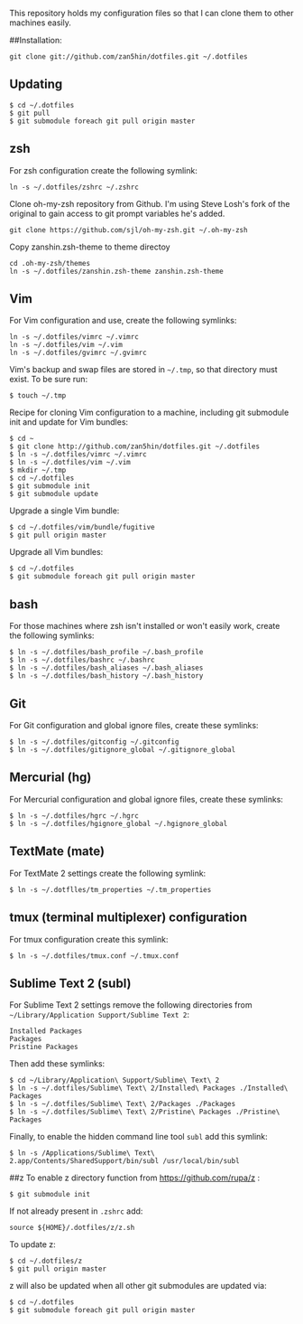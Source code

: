 This repository holds my configuration files so that I can clone them to other machines
easily.

##Installation:

    git clone git://github.com/zan5hin/dotfiles.git ~/.dotfiles
	
## Updating

    $ cd ~/.dotfiles
    $ git pull
    $ git submodule foreach git pull origin master

## zsh
For zsh configuration create the following symlink:

	ln -s ~/.dotfiles/zshrc ~/.zshrc
		
Clone oh-my-zsh repository from Github. I'm using Steve Losh's fork of the original to gain access to 
git prompt variables he's added.
	
    git clone https://github.com/sjl/oh-my-zsh.git ~/.oh-my-zsh
		
Copy zanshin.zsh-theme to theme directoy
	
    cd .oh-my-zsh/themes
	ln -s ~/.dotfiles/zanshin.zsh-theme zanshin.zsh-theme
	
## Vim
For Vim configuration and use, create the following symlinks:

    ln -s ~/.dotfiles/vimrc ~/.vimrc
    ln -s ~/.dotfiles/vim ~/.vim
    ln -s ~/.dotfiles/gvimrc ~/.gvimrc

Vim's backup and swap files are stored in `~/.tmp`, so that directory must exist. To be sure run:

    $ touch ~/.tmp

Recipe for cloning Vim configuration to a machine, including git submodule init and update for
Vim bundles:

    $ cd ~
    $ git clone http://github.com/zan5hin/dotfiles.git ~/.dotfiles
    $ ln -s ~/.dotfiles/vimrc ~/.vimrc
    $ ln -s ~/.dotfiles/vim ~/.vim
    $ mkdir ~/.tmp
    $ cd ~/.dotfiles
    $ git submodule init
    $ git submodule update

Upgrade a single Vim bundle:

    $ cd ~/.dotfiles/vim/bundle/fugitive
    $ git pull origin master

Upgrade all Vim bundles:

    $ cd ~/.dotfiles
    $ git submodule foreach git pull origin master

## bash
For those machines where zsh isn't installed or won't easily work, create the
following symlinks:

    $ ln -s ~/.dotfiles/bash_profile ~/.bash_profile
    $ ln -s ~/.dotfiles/bashrc ~/.bashrc
    $ ln -s ~/.dotfiles/bash_aliases ~/.bash_aliases
    $ ln -s ~/.dotfiles/bash_history ~/.bash_history

## Git
For Git configuration and global ignore files, create these symlinks:

    $ ln -s ~/.dotfiles/gitconfig ~/.gitconfig
    $ ln -s ~/.dotfiles/gitignore_global ~/.gitignore_global

## Mercurial (hg)
For Mercurial configuration and global ignore files, create these symlinks:

    $ ln -s ~/.dotfiles/hgrc ~/.hgrc
    $ ln -s ~/.dotfiles/hgignore_global ~/.hgignore_global

## TextMate (mate)
For TextMate 2 settings create the following symlink:

    $ ln -s ~/.dotflles/tm_properties ~/.tm_properties

## tmux (terminal multiplexer) configuration
For tmux configuration create this symlink:

    $ ln -s ~/.dotfiles/tmux.conf ~/.tmux.conf

## Sublime Text 2 (subl)
For Sublime Text 2 settings remove the following directories from 
`~/Library/Application Support/Sublime Text 2`:

    Installed Packages
    Packages
    Pristine Packages

Then add these symlinks:

    $ cd ~/Library/Application\ Support/Sublime\ Text\ 2
    $ ln -s ~/.dotfiles/Sublime\ Text\ 2/Installed\ Packages ./Installed\ Packages
    $ ln -s ~/.dotfiles/Sublime\ Text\ 2/Packages ./Packages
    $ ln -s ~/.dotfiles/Sublime\ Text\ 2/Pristine\ Packages ./Pristine\ Packages

Finally, to enable the hidden command line tool `subl` add this symlink:

    $ ln -s /Applications/Sublime\ Text\ 2.app/Contents/SharedSupport/bin/subl /usr/local/bin/subl

##z
To enable z directory function from https://github.com/rupa/z :

	$ git submodule init
	
If not already present in `.zshrc` add:

    source ${HOME}/.dotfiles/z/z.sh
	
To update z:

    $ cd ~/.dotfiles/z
    $ git pull origin master

z will also be updated when all other git submodules are updated via:

    $ cd ~/.dotfiles
    $ git submodule foreach git pull origin master
